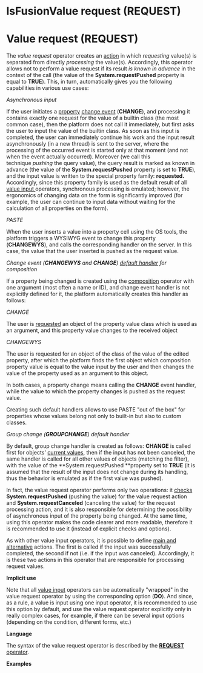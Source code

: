 # lsFusionValue request (REQUEST)

# Value request (REQUEST)

The *value request* operator creates an [action](lsFusionActions.md) in which *requesting* value(s) is separated from directly *processing* the value(s). Accordingly, this operator allows not to perform a value request if its result *is known in advance* in the context of the call (the value of the **System.requestPushed** property is equal to **TRUE**). This, in turn, automatically gives you the following capabilities in various use cases:

*Asynchronous input*

If the user initiates a [property](lsFusionForm_events.md) [change event](lsFusionForm_events.md) (**CHANGE**), and processing it contains exactly one request for the value of a builtin class (the most common case), then the platform does not call it immediately, but first asks the user to input the value of the builtin class. As soon as this input is completed, the user can immediately continue his work and the input result asynchronously (in a new thread) is sent to the server, where the processing of the occurred event is started only at that moment (and not when the event actually occurred). Moreover (we call this technique *pushing* the query value), the query result is marked as known in advance (the value of the **System.requestPushed** property is set to **TRUE**), and the input value is written to the special property family: **requested.** Accordingly, since this property family is used as the default result of all [value input&nbsp;](lsFusionValue_input.md)operators, synchronous processing is emulated; however, the ergonomics of changing data on the form is significantly improved (for example, the user can continue to input data without waiting for the calculation of all properties on the form).

*PASTE*

When the user inserts a value into a property cell using the OS tools, the platform triggers a WYSIWYG event to change this property (**CHANGEWYS**), and calls the corresponding handler on the server. In this case, the value that the user inserted is pushed as the request value.

*Change event (**CHANGEWYS** and **CHANGE**) [default handler](Form-events_5636111.html#Formevents-default) for composition*

If a property being changed is created using the [composition](lsFusionComposition_JOIN_.md) operator with one argument (most often a name or ID), and change event handler is not explicitly defined for it, the platform automatically creates this handler as follows: 

*CHANGE*

The user is [requested](Form-events_5636111.html#Formevents-queryValue) an object of the property value class which is used as an argument, and this property value changes to the received object 

*CHANGEWYS*

The user is requested for an object of the class of the value of the edited property, after which the platform finds the first object which composition property value is equal to the value input by the user and then changes the value of the property used as an argument to this object.

In both cases, a property change means calling the **CHANGE** event handler, while the value to which the property changes is pushed as the request value.

Creating such default handlers allows to use PASTE "out of the box" for properties whose values belong not only to built-in but also to custom classes.

*Group change (**GROUPCHANGE**) default handler*

By default, group change handler is created as follows: **CHANGE** is called first for objects' [current values](Form-structure_1573069.html#Formstructure-currentObject), then if the input has not been canceled, the same handler is called for all other values of objects (matching the filter), with the value of the **System.requestPushed **property set to **TRUE** (it is assumed that the result of the input does not change during its handling, thus the behavior is emulated as if the first value was pushed).

In fact, the value request operator performs only two operations: it [checks](lsFusionBranching_CASE_IF_MULTI_.md) **System.requestPushed** (pushing the value) for the value request action and **System.requestCanceled** (canceling the value) for the request processing action, and it is also responsible for determining the possibility of asynchronous input of the property being changed. At the same time, using this operator makes the code clearer and more readable, therefore it is recommended to use it (instead of explicit checks and options).

As with other value input operators, it is possible to define [main and alternative](Value-input_35520941.html#Valueinput-id-Вводзначения-result) actions. The first is called if the input was successfully completed, the second if not (i.e. if the input was canceled). Accordingly, it is these two actions in this operator that are responsible for processing request values.

**Implicit use**

Note that all [value input](lsFusionValue_input.md) operators can be automatically "wrapped" in the value request operator by using the corresponding option (**DO**). And since, as a rule, a value is input using one input operator, it is recommended to use this option by default, and use the value request operator explicitly only in really complex cases, for example, if there can be several input options (depending on the condition, different forms, etc.)

**Language**

The syntax of the value request operator is described by the [**REQUEST** operator](lsFusionREQUEST_operator.md).

**Examples**


